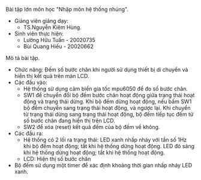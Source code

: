 Bài tập lớn môn học "Nhập môn hệ thống nhúng".
 - Giảng viên giảng dạy: 
    * TS.Nguyễn Kiêm Hùng.
 - Sinh viên thực hiện:
    * Lường Hữu Tuấn - 20020735
    * Bùi Quang Hiếu - 20020662

 Mô tả bài tập.
-	Chức năng: Đếm số bước chân khi người sử dụng thiết bị di chuyển và hiển thị kết quả trên màn LCD.
-	Các đầu vào:
    * Hệ thống sử dụng cảm biến gia tốc mpu6050 để đo số bước chân.
    * SW1 để chuyển đổi bộ đếm bước chân hoạt động giữa trạng thái hoạt động và trạng thái dừng. Khi bộ đếm dừng hoạt động, nếu bấm SW1 bộ đếm chuyển sang trạng thái hoạt động, và ngược lại. Khi chuyển từ trạng thái dừng sang trạng thái hoạt động, bộ đếm tiếp tục đếm từ số bước chân đang hiển thị trên LCD.
    * SW2 để xóa (reset) kết quả đếm của bộ đếm về không.
-	Các đầu ra: 
    * Hệ thống có 2 lối ra trạng thái: LED xanh nhấp nháy với tần số 1Hz khi bộ đếm hoạt động; tắt khi hệ thống dừng hoạt động. LED đỏ sáng khi hệ thống dừng hoạt động; tắt khi hệ thống hoạt động.
    * LCD: Hiện thị số bước chân 
-	Bộ đếm sử dụng một timer để xác định khoảng thời gian nhấp nháy LED xanh.
